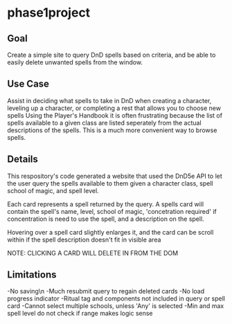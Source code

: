 # phase1project

## Goal
Create a simple site to query DnD spells based on criteria, 
  and be able to easily delete unwanted spells from the window.

## Use Case
  Assist in deciding what spells to take in DnD when creating 
    a character, leveling up a character, or completing a rest
    that allows you to choose new spells
   Using the Player's Handbook it is often frustrating because
    the list of spells available to a given class are listed
    seperately from the actual descriptions of the spells. This 
    is a much more convenient way to browse spells.
    
## Details

This respository's code generated a website that used the DnD5e API
  to let the user query the spells available to them given a 
  character class, spell school of magic, and spell level.
  
Each card represents a spell returned by the query.
  A spells card will contain the spell's name, level,
  school of magic, 'concetration required' if concentration
  is need to use the spell, and a description on the spell.
  
Hovering over a spell card slightly enlarges it, and
  the card can be scroll within if the spell description
  doesn't fit in visible area
  
 NOTE: CLICKING A CARD WILL DELETE IN FROM THE DOM
 
 ## Limitations
 -No saving\n
 -Much resubmit query to regain deleted cards
 -No load progress indicator
 -Ritual tag and components not included in query or spell card
 -Cannot select multiple schools, unless 'Any' is selected
 -Min and max spell level do not check if range makes logic sense
 
